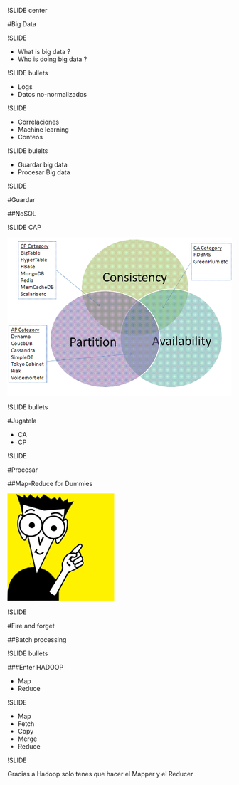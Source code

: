 !SLIDE center

#Big Data

!SLIDE

* What is big data ?
* Who is doing big data ?

!SLIDE bullets

* Logs
* Datos no-normalizados

!SLIDE

* Correlaciones
* Machine learning
* Conteos

!SLIDE bulelts

* Guardar big data
* Procesar Big data

!SLIDE

#Guardar

##NoSQL

!SLIDE 
CAP

![cap](cap.gif)

!SLIDE bullets

#Jugatela

* CA
* CP

!SLIDE

#Procesar

##Map-Reduce for Dummies

![dummies](dummies.gif)

!SLIDE

#Fire and forget

##Batch processing

!SLIDE bullets

###Enter HADOOP

* Map
* Reduce

!SLIDE

* Map
* Fetch
* Copy
* Merge
* Reduce

!SLIDE

Gracias a Hadoop solo tenes que hacer el
Mapper y el Reducer
